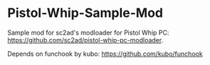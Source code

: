 # Pistol-Whip-Sample-Mod
Sample mod for sc2ad's modloader for Pistol Whip PC: https://github.com/sc2ad/pistol-whip-pc-modloader.

Depends on funchook by kubo: https://github.com/kubo/funchook
